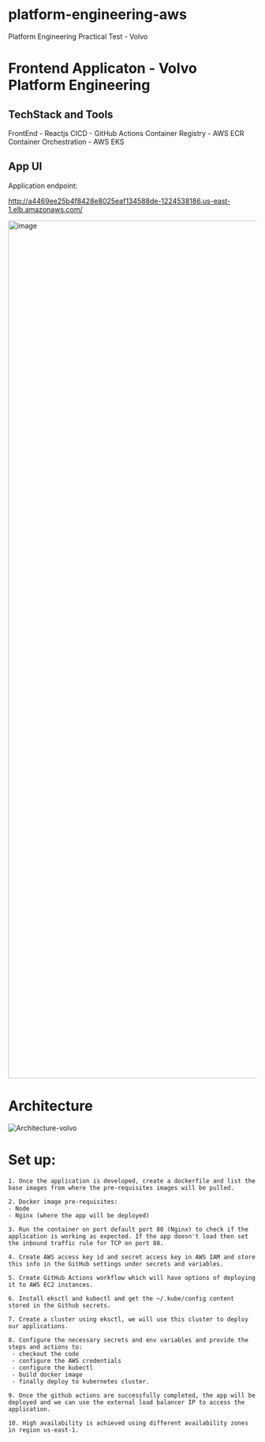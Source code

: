 # platform-engineering-aws

Platform Engineering Practical Test - Volvo

# Frontend Applicaton - Volvo Platform Engineering

## TechStack and Tools

FrontEnd - Reactjs
CICD - GitHub Actions
Container Registry - AWS ECR
Container Orchestration - AWS EKS

## App UI

Application endpoint:

http://a4469ee25b4f8428e8025eaf134588de-1224538186.us-east-1.elb.amazonaws.com/

<img width="1736" alt="image" src="https://github.com/Abinash04/platform-engineering-aws/assets/15240069/82869488-b023-4198-a7d1-bb4054ba7b97">

# Architecture

![Architecture-volvo](https://github.com/Abinash04/platform-engineering-aws/assets/15240069/83e3f651-be1a-436b-8071-0cc0c40cd657)


# Set up:

```
1. Once the application is developed, create a dockerfile and list the base images from where the pre-requisites images will be pulled.

2. Docker image pre-requisites:
- Node
- Nginx (where the app will be deployed)

3. Run the container on port default port 80 (Nginx) to check if the application is working as expected. If the app doesn't load then set the inbound traffic rule for TCP on port 80.

4. Create AWS access key id and secret access key in AWS IAM and store this info in the GitHub settings under secrets and variables.

5. Create GitHub Actions workflow which will have options of deploying it to AWS EC2 instances.

6. Install eksctl and kubectl and get the ~/.kube/config content stored in the Github secrets.

7. Create a cluster using eksctl, we will use this cluster to deploy our applications.

8. Configure the necessary secrets and env variables and provide the steps and actions to:
 - checkout the code
 - configure the AWS credentials
 - configure the kubectl
 - build docker image
 - finally deploy to kubernetes cluster.

9. Once the github actions are successfully completed, the app will be deployed and we can use the external load balancer IP to access the application.

10. High availability is achieved using different availability zones in region us-east-1.

```
